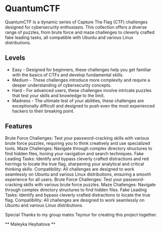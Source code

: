 # QuantumCTF
QuantumCTF is a dynamic series of Capture The Flag (CTF) challenges designed for cybersecurity enthusiasts. 
This collection offers a diverse range of puzzles, from brute force and maze challenges to cleverly crafted fake leading tasks, all compatible with Ubuntu and various Linux distributions.

## Levels
 - Easy - Designed for beginners, these challenges help you get familiar with the basics of CTFs and develop fundamental skills.
 - Medium - These challenges introduce more complexity and require a deeper understanding of cybersecurity concepts.
 - Hard - For advanced users, these challenges involve intricate puzzles that test your skills and knowledge to the limit.
 - Madness - The ultimate test of your abilities, these challenges are exceptionally difficult and designed to push even the most experienced hackers to their breaking point.
## Features
Brute Force Challenges: Test your password-cracking skills with various brute force puzzles, requiring you to think creatively and use specialized tools.
Maze Challenges: Navigate through complex directory structures to find hidden files, honing your navigation and search techniques.
Fake Leading Tasks: Identify and bypass cleverly crafted distractions and red herrings to locate the true flag, sharpening your analytical and critical thinking skills.
Compatibility: All challenges are designed to work seamlessly on Ubuntu and various Linux distributions, ensuring a smooth experience for all users.
Brute Force Challenges: Test your password-cracking skills with various brute force puzzles.
Maze Challenges: Navigate through complex directory structures to find hidden files.
Fake Leading Tasks: Identify and bypass cleverly crafted distractions to locate the true flag.
Compatibility: All challenges are designed to work seamlessly on Ubuntu and various Linux distributions.


Special Thanks to my group mates Teymur for creating this project together.

** Maleyka Heybatova **
